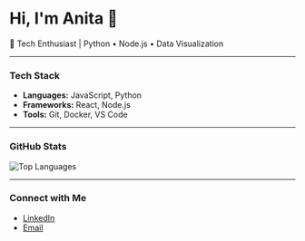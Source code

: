 # Hi, I'm Anita 👋

🔬 Tech Enthusiast | Python • Node.js • Data Visualization  

---

###  Tech Stack
- **Languages:** JavaScript, Python  
- **Frameworks:** React, Node.js  
- **Tools:** Git, Docker, VS Code

---

###  GitHub Stats
![Top Languages](https://github-readme-stats.vercel.app/api/top-langs/?username=Anitaantony&layout=compact)

---

###  Connect with Me
- [LinkedIn](https://www.linkedin.com/in/anita-antonya10a5b249/)  
- [Email](mailto:anitaantony146@gmail.com)
